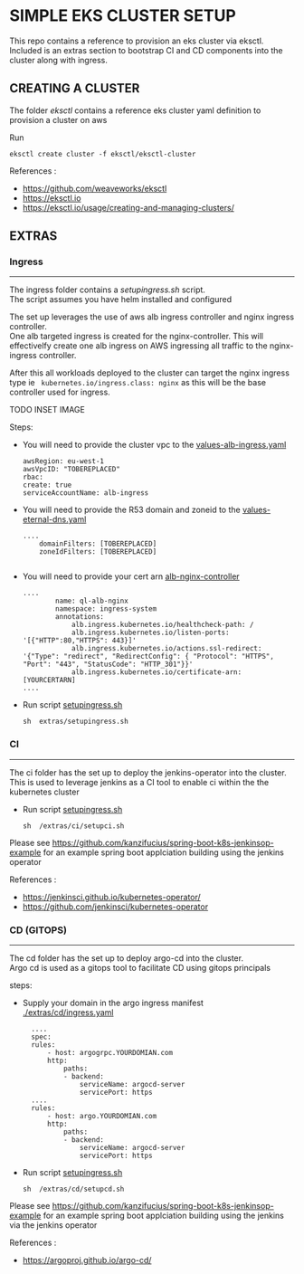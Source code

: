 # SIMPLE EKS CLUSTER SETUP

This repo contains a reference to provision an eks cluster via eksctl.  
Included is an extras section to bootstrap CI and CD components into the cluster along with  ingress.


## CREATING A CLUSTER 
The folder *eksctl* contains a reference eks cluster yaml definition  to provision a cluster on aws

Run

```eksctl create cluster -f eksctl/eksctl-cluster```

References :
* https://github.com/weaveworks/eksctl
* https://eksctl.io
* https://eksctl.io/usage/creating-and-managing-clusters/   


## EXTRAS

### Ingress
---

The ingress folder contains a *setupingress.sh* script.  
The script assumes you have helm installed and configured 

The set up leverages the use of aws alb ingress controller and nginx ingress controller.  
One alb targeted ingress is created for the nginx-controller. This will effectivelfy create one alb ingress on AWS ingressing all traffic to the nginx-ingress controller. 

After this all workloads deployed to the cluster can target the nginx ingress type  ie ``` kubernetes.io/ingress.class: nginx``` as this will be the base controller used for ingress.


TODO INSET IMAGE




Steps:  
* You will need to provide the cluster vpc to the [values-alb-ingress.yaml ](./extras/ingress/values-alb-ingress.yaml) 
    ```clusterName: ql-dev-stage
    awsRegion: eu-west-1
    awsVpcID: "TOBEREPLACED"
    rbac:
    create: true
    serviceAccountName: alb-ingress
     ```
* You will need to provide the R53 domain and zoneid to the [values-eternal-dns.yaml ](./extras/ingress/values-eternal-dns.yaml) 
    ```
    ....
        domainFilters: [TOBEREPLACED]
        zoneIdFilters: [TOBEREPLACED]

     ```
     ```
* You will need to provide your cert arn  [alb-nginx-controller ](./extras/ingress/alb-nginx-controller) 
    ```
    ....
            name: ql-alb-nginx
            namespace: ingress-system
            annotations:
                alb.ingress.kubernetes.io/healthcheck-path: /
                alb.ingress.kubernetes.io/listen-ports: '[{"HTTP":80,"HTTPS": 443}]'
                alb.ingress.kubernetes.io/actions.ssl-redirect: '{"Type": "redirect", "RedirectConfig": { "Protocol": "HTTPS", "Port": "443", "StatusCode": "HTTP_301"}}'
                alb.ingress.kubernetes.io/certificate-arn: [YOURCERTARN]
    ....            
     ```     
* Run script   [setupingress.sh](./extras/ingress/setupingress.sh)  
  ```
  sh  extras/setupingress.sh 
  ```


### CI
---
The ci folder has the set up to deploy the jenkins-operator into the cluster.        
This is used to leverage jenkins as a CI tool to enable ci within the the kubernetes cluster

* Run script   [setupingress.sh](./extras/ci/setupci.sh)  
  ```
  sh  /extras/ci/setupci.sh 
  ```
Please see https://github.com/kanzifucius/spring-boot-k8s-jenkinsop-example for an example spring boot applciation building   using the jenkins operator


References :
* https://jenkinsci.github.io/kubernetes-operator/
* https://github.com/jenkinsci/kubernetes-operator

### CD (GITOPS)
---
The cd folder has the set up to deploy argo-cd into the cluster.        
Argo cd is used as a gitops tool to facilitate CD using gitops principals

steps:

* Supply your domain in the argo ingress manifest   [./extras/cd/ingress.yaml](./extras/cd/ingress.yaml)  
  ```
    ....
    spec:
    rules:
        - host: argogrpc.YOURDOMIAN.com
        http:
            paths:
            - backend:
                serviceName: argocd-server
                servicePort: https
    ....
    rules:
        - host: argo.YOURDOMIAN.com
        http:
            paths:
            - backend:
                serviceName: argocd-server
                servicePort: https

  ```
* Run script   [setupingress.sh](./extras/cd/setupcd.sh)  
  ```
  sh  /extras/cd/setupcd.sh 
  ```
Please see https://github.com/kanzifucius/spring-boot-k8s-jenkinsop-example for an example spring boot applciation building   using the jenkins via the jenkins operator


References :
* https://argoproj.github.io/argo-cd/

